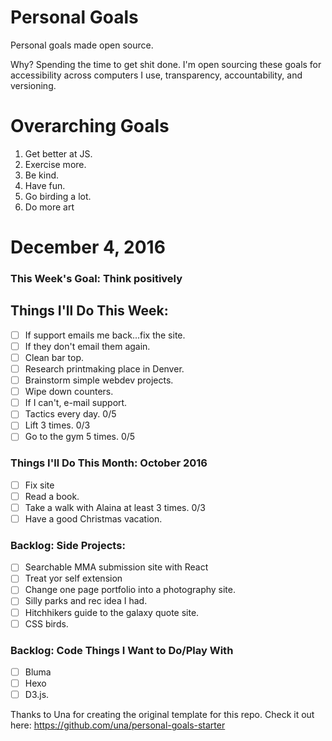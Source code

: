 Personal Goals
==============

Personal goals made open source.

Why? Spending the time to get shit done. I'm open sourcing these goals for accessibility across computers I use, transparency, accountability, and versioning.

# Overarching Goals

1. Get better at JS.
2. Exercise more.
3. Be kind.
4. Have fun.
5. Go birding a lot.
6. Do more art

# December 4, 2016

### This Week's Goal: Think positively 

## Things I'll Do This Week:

- [ ] If support emails me back...fix the site.
- [ ] If they don't email them again.
- [ ] Clean bar top.
- [ ] Research printmaking place in Denver.
- [ ] Brainstorm simple webdev projects.
- [ ] Wipe down counters.
- [ ] If I can't, e-mail support.
- [ ] Tactics every day. 0/5
- [ ] Lift 3 times.  0/3
- [ ] Go to the gym 5 times. 0/5

### Things I'll Do This Month: October 2016

- [ ] Fix site
- [ ] Read a book.
- [ ] Take a walk with Alaina at least 3 times. 0/3
- [ ] Have a good Christmas vacation.

### Backlog: Side Projects:

- [ ] Searchable MMA submission site with React
- [ ] Treat yor self extension
- [ ] Change one page portfolio into a photography site.
- [ ] Silly parks and rec idea I had.
- [ ] Hitchhikers guide to the galaxy quote site.
- [ ] CSS birds.

### Backlog: Code Things I Want to Do/Play With

- [ ] Bluma
- [ ] Hexo
- [ ] D3.js.

Thanks to Una for creating the original template for this repo. Check it out here: https://github.com/una/personal-goals-starter